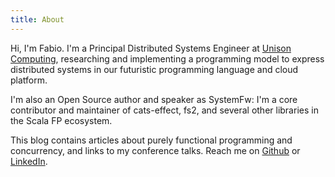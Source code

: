 ```yaml
---
title: About
---
```


Hi, I'm Fabio. I'm a Principal Distributed Systems Engineer at [Unison
Computing](https://www.unison-lang.org/learn/the-big-idea/),
researching and implementing a programming model to express
distributed systems in our futuristic programming language and cloud
platform.


I'm also an Open Source author and speaker as SystemFw: I'm a core
contributor and maintainer of cats-effect, fs2, and several other
libraries in the Scala FP ecosystem.

This blog contains articles about purely functional programming and
concurrency, and links to my conference talks. Reach me on
[Github](https://github.com/SystemFw) or
[LinkedIn](https://www.linkedin.com/in/fabiolabella/).
